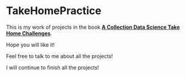 # TakeHomePractice

This is my work of projects in the book [**A Collection Data Science Take Home Challenges**](https://datamasked.com/).

Hope you will like it!

Feel free to talk to me about all the projects!

I will continue to finish all the projects!